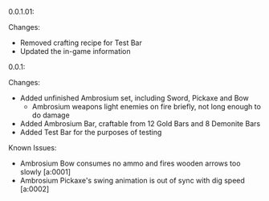 0.0.1.01:

Changes:
+ Removed crafting recipe for Test Bar
+ Updated the in-game information

0.0.1:

Changes:
+ Added unfinished Ambrosium set, including Sword, Pickaxe and Bow
	+ Ambrosium weapons light enemies on fire briefly, not long enough to do damage
+ Added Ambrosium Bar, craftable from 12 Gold Bars and 8 Demonite Bars
+ Added Test Bar for the purposes of testing

Known Issues:
* Ambrosium Bow consumes no ammo and fires wooden arrows too slowly [a:0001]
* Ambrosium Pickaxe's swing animation is out of sync with dig speed [a:0002]
